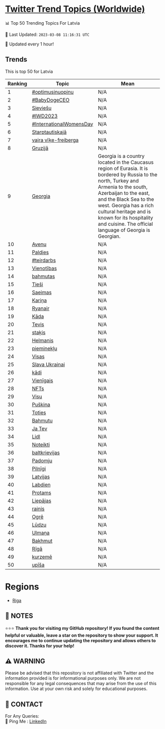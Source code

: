 [Twitter Trend Topics (Worldwide)](https://github.com/ErcinDedeoglu/Twitter-Trend-Topics)
==========


📊 Top 50 Trending Topics For Latvia

📆 Last Updated: `2023-03-08 11:16:31 UTC`

🔧 Updated every 1 hour!


## Trends

This is top 50 for Latvia

| Ranking | Topic | Mean |
| ------- | ------------ | ------------ |
| 1 | [#optimusinuopinu](http://twitter.com/search?q=%23optimusinuopinu) | N/A |
| 2 | [#BabyDogeCEO](http://twitter.com/search?q=%23BabyDogeCEO) | N/A |
| 3 | [Sieviešu](http://twitter.com/search?q=Sievie%c5%a1u) | N/A |
| 4 | [#IWD2023](http://twitter.com/search?q=%23IWD2023) | N/A |
| 5 | [#InternationalWomensDay](http://twitter.com/search?q=%23InternationalWomensDay) | N/A |
| 6 | [Starptautiskajā](http://twitter.com/search?q=Starptautiskaj%c4%81) | N/A |
| 7 | [vaira vīķe-freiberga](http://twitter.com/search?q=vaira+v%c4%ab%c4%b7e-freiberga) | N/A |
| 8 | [Gruzijā](http://twitter.com/search?q=Gruzij%c4%81) | N/A |
| 9 | [Georgia](http://twitter.com/search?q=Georgia) | Georgia is a country located in the Caucasus region of Eurasia. It is bordered by Russia to the north, Turkey and Armenia to the south, Azerbaijan to the east, and the Black Sea to the west. Georgia has a rich cultural heritage and is known for its hospitality and cuisine. The official language of Georgia is Georgian. |
| 10 | [Avenu](http://twitter.com/search?q=Avenu) | N/A |
| 11 | [Paldies](http://twitter.com/search?q=Paldies) | N/A |
| 12 | [#teirdarbs](http://twitter.com/search?q=%23teirdarbs) | N/A |
| 13 | [Vienotības](http://twitter.com/search?q=Vienot%c4%abbas) | N/A |
| 14 | [bahmutas](http://twitter.com/search?q=bahmutas) | N/A |
| 15 | [Tieši](http://twitter.com/search?q=Tie%c5%a1i) | N/A |
| 16 | [Saeimas](http://twitter.com/search?q=Saeimas) | N/A |
| 17 | [Kariņa](http://twitter.com/search?q=Kari%c5%86a) | N/A |
| 18 | [Ryanair](http://twitter.com/search?q=Ryanair) | N/A |
| 19 | [Kāda](http://twitter.com/search?q=K%c4%81da) | N/A |
| 20 | [Tevis](http://twitter.com/search?q=Tevis) | N/A |
| 21 | [staķis](http://twitter.com/search?q=sta%c4%b7is) | N/A |
| 22 | [Helmanis](http://twitter.com/search?q=Helmanis) | N/A |
| 23 | [pieminekļu](http://twitter.com/search?q=pieminek%c4%bcu) | N/A |
| 24 | [Visas](http://twitter.com/search?q=Visas) | N/A |
| 25 | [Slava Ukrainai](http://twitter.com/search?q=Slava+Ukrainai) | N/A |
| 26 | [kādi](http://twitter.com/search?q=k%c4%81di) | N/A |
| 27 | [Vienīgais](http://twitter.com/search?q=Vien%c4%abgais) | N/A |
| 28 | [NFTs](http://twitter.com/search?q=NFTs) | N/A |
| 29 | [Visu](http://twitter.com/search?q=Visu) | N/A |
| 30 | [Puškina](http://twitter.com/search?q=Pu%c5%a1kina) | N/A |
| 31 | [Toties](http://twitter.com/search?q=Toties) | N/A |
| 32 | [Bahmutu](http://twitter.com/search?q=Bahmutu) | N/A |
| 33 | [Ja Tev](http://twitter.com/search?q=Ja+Tev) | N/A |
| 34 | [Lidl](http://twitter.com/search?q=Lidl) | N/A |
| 35 | [Noteikti](http://twitter.com/search?q=Noteikti) | N/A |
| 36 | [baltkrievijas](http://twitter.com/search?q=baltkrievijas) | N/A |
| 37 | [Padomju](http://twitter.com/search?q=Padomju) | N/A |
| 38 | [Pilnīgi](http://twitter.com/search?q=Piln%c4%abgi) | N/A |
| 39 | [Latvijas](http://twitter.com/search?q=Latvijas) | N/A |
| 40 | [Labdien](http://twitter.com/search?q=Labdien) | N/A |
| 41 | [Protams](http://twitter.com/search?q=Protams) | N/A |
| 42 | [Liepājas](http://twitter.com/search?q=Liep%c4%81jas) | N/A |
| 43 | [rainis](http://twitter.com/search?q=rainis) | N/A |
| 44 | [Ogrē](http://twitter.com/search?q=Ogr%c4%93) | N/A |
| 45 | [Lūdzu](http://twitter.com/search?q=L%c5%abdzu) | N/A |
| 46 | [Ulmaņa](http://twitter.com/search?q=Ulma%c5%86a) | N/A |
| 47 | [Bakhmut](http://twitter.com/search?q=Bakhmut) | N/A |
| 48 | [Rīgā](http://twitter.com/search?q=R%c4%abg%c4%81) | N/A |
| 49 | [kurzemē](http://twitter.com/search?q=kurzem%c4%93) | N/A |
| 50 | [upīša](http://twitter.com/search?q=up%c4%ab%c5%a1a) | N/A |



# Regions

* [Riga](</Latvia/Riga.md>)



## 📝 NOTES

⭐⭐⭐ **Thank you for visiting my GitHub repository! If you found the content helpful or valuable, leave a star on the repository to show your support. It encourages me to continue updating the repository and allows others to discover it. Thanks for your help!**


## ⚠️ WARNING

Please be advised that this repository is not affiliated with Twitter and the information provided is for informational purposes only. We are not responsible for any legal consequences that may arise from the use of this information. Use at your own risk and solely for educational purposes.


## 📨 CONTACT

 For Any Queries:  
            🏓 Ping Me : [LinkedIn](https://www.linkedin.com/in/ercindedeoglu/)
